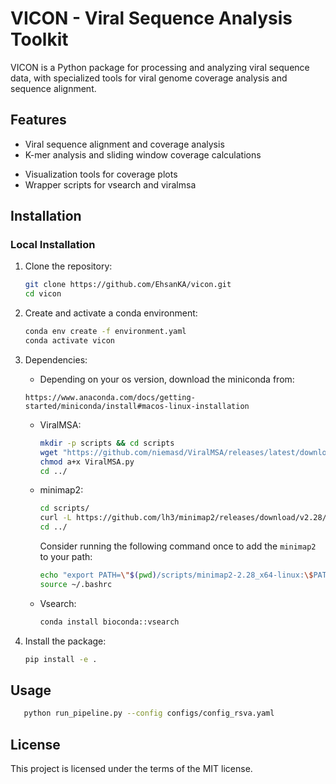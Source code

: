 # VICON - Viral Sequence Analysis Toolkit

VICON is a Python package for processing and analyzing viral sequence data, with specialized tools for viral genome coverage analysis and sequence alignment.

## Features

- Viral sequence alignment and coverage analysis
- K-mer analysis and sliding window coverage calculations
<!-- - Support for segmented viral genomes (rotavirus, influenza, etc.) -->
- Visualization tools for coverage plots
- Wrapper scripts for vsearch and viralmsa
<!-- - Support for multiple input formats (FASTA, WIG) -->

## Installation

### Local Installation

1. Clone the repository:
   ```bash
   git clone https://github.com/EhsanKA/vicon.git
   cd vicon
   ```

2. Create and activate a conda environment:
   ```bash
   conda env create -f environment.yaml
   conda activate vicon
   ```

3. Dependencies:
   - Depending on your os version, download the miniconda from:
   ```
   https://www.anaconda.com/docs/getting-started/miniconda/install#macos-linux-installation
   ```
   - ViralMSA:
      ```bash
      mkdir -p scripts && cd scripts
      wget "https://github.com/niemasd/ViralMSA/releases/latest/download/ViralMSA.py"
      chmod a+x ViralMSA.py
      cd ../
      ```
   - minimap2:
      ```bash
      cd scripts/
      curl -L https://github.com/lh3/minimap2/releases/download/v2.28/minimap2-2.28_x64-linux.tar.bz2 | tar -jxvf -
      cd ../
      ```
      Consider running the following command once to add the `minimap2` to your path:
      ```bash
      echo "export PATH=\"$(pwd)/scripts/minimap2-2.28_x64-linux:\$PATH\"" >> ~/.bashrc
      source ~/.bashrc
      ```
   - Vsearch:
      ```bash
      conda install bioconda::vsearch
      ```

3. Install the package:
   ```bash
   pip install -e .
   ```

## Usage

```bash
   python run_pipeline.py --config configs/config_rsva.yaml
   ```

## License
This project is licensed under the terms of the MIT license.
